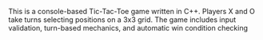 This is a console-based Tic-Tac-Toe game written in C++. Players X and O take turns selecting positions on a 3x3 grid. The game includes input validation, turn-based mechanics, and automatic win condition checking

